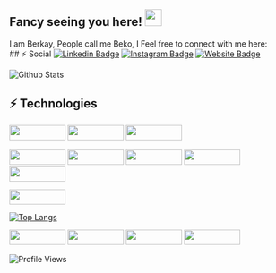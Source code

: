  ## Fancy seeing you here! <img src="https://raw.githubusercontent.com/dev-berkayy/dev-berkayy/master/wave.gif" width="30"> 
I am Berkay, People call me Beko, I Feel free to connect with me here:  
    ## ⚡ Social
[![Linkedin Badge](https://img.shields.io/badge/-berkayyıldırım-blue?style=flat-square&logo=Linkedin&logoColor=white&link=https://www.linkedin.com/in/berkay-yıldırım-75b9a2239/)](https://www.linkedin.com/in/berkay-yıldırım-75b9a2239/)
[![Instagram Badge](https://img.shields.io/badge/-berkay4yldrm-purple?style=flat-square&logo=instagram&logoColor=white&link=https://instagram.com/berkay4yldrm/)](https://instagram.com/berkay4yldrm)
[![Website Badge](https://img.shields.io/badge/-berkayyıldırım-black?style=flat-square&logo=vite&logoColor=white&link=https://berkayy.dev)](https://berkayy.dev)
  
![Github Stats](https://github-readme-stats.vercel.app/api?username=dev-berkayy&count_private=true&show_icons=true&include_all_commits=true)
## ⚡ Technologies 
<img src="https://img.shields.io/badge/-JavaScript-black?style=flat-square&logo=javascript" height="27" width="100"> <img src="https://img.shields.io/badge/-React-black?style=flat-square&logo=react" height="27" width="100">
<img src="https://img.shields.io/badge/-TypeScript-black?style=flat-square&logo=typescript&logoColor=white" height="27" width="100">
 
<img src="https://img.shields.io/badge/-Sass-CC6699?style=flat-square&logo=sass&logoColor=white" height="27" width="100"> <img src="https://img.shields.io/badge/-TailwindCSS-38B2AC?style=flat-square&logo=tailwind-css&logoColor=white" height="27" width="100"> <img src="https://img.shields.io/badge/-CSS3-1572B6?style=flat-square&logo=css3" height="27" width="100"> <img src="https://img.shields.io/badge/-Material--UI-0081CB?style=flat-square&logo=material-ui" height="27" width="100"> <img src="https://img.shields.io/badge/-Bootstrap-563D7C?style=flat-square&logo=bootstrap" height="27" width="100">
 
<img src="https://img.shields.io/badge/-HTML5-E34F26?style=flat-square&logo=html5&logoColor=white" height="27" width="100">
                                                                
[![Top Langs](https://github-readme-stats.vercel.app/api/top-langs/?username=dev-berkayy&layout=compact)](https://github.com/anuraghazra/github-readme-stats)

<img src="https://img.shields.io/badge/-Git-black?style=flat-square&logo=git" height="27" width="100"> <img src="https://img.shields.io/badge/-GitHub-181717?style=flat-square&logo=github" height="27" width="100"> <img src="https://img.shields.io/badge/-GitLab-FCA121?style=flat-square&logo=gitlab" height="27" width="100">
<img src="https://img.shields.io/badge/-Visual%20Studio-5C2D91?style=flat-square&logo=visual-studio&logoColor=white" height="27" width="100">

![Profile Views](https://komarev.com/ghpvc/?username=dev-berkayy&color=brightgreen)
 


 


